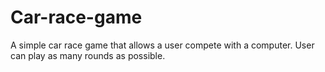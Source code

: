 # Car-race-game
A simple car race game that allows  a user compete with a computer. User can play as many rounds as possible.

